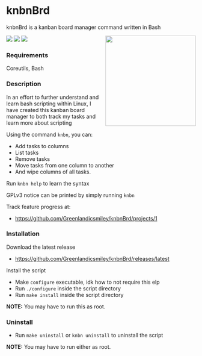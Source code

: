 # knbnBrd

knbnBrd is a kanban board manager command written in Bash

<a href="./LICENSE"><img src="https://img.shields.io/github/license/Greenlandicsmiley/knbnBrd?color=Green&style=flat-square"></a>
<a href="https://github.com/Greenlandicsmiley/knbnBrd/releases/latest"><img src="https://img.shields.io/github/v/tag/Greenlandicsmiley/knbnBrd?color=Green&label=version&style=flat-square"></a>
<img src="https://img.shields.io/github/languages/top/Greenlandicsmiley/knbnBrd?color=Green&label=bash&style=flat-square">
<img src="https://i.imgur.com/QEqKQ3N.png" height="240px" align="right">

### Requirements

Coreutils, Bash

### Description
In an effort to further understand and learn bash scripting within Linux, 
I have created this kanban board manager to both track my tasks and learn more about scripting

Using the command `knbn`, you can:
- Add tasks to columns
- List tasks
- Remove tasks
- Move tasks from one column to another
- And wipe columns of all tasks.

Run `knbn help` to learn the syntax

GPLv3 notice can be printed by simply running `knbn`

Track feature progress at:
- https://github.com/Greenlandicsmiley/knbnBrd/projects/1

### Installation
Download the latest release
- https://github.com/Greenlandicsmiley/knbnBrd/releases/latest

Install the script
- Make `configure` executable, idk how to not require this elp
- Run `./configure` inside the script directory
- Run `make install` inside the script directory

**NOTE:** You may have to run this as root.

### Uninstall
- Run `make uninstall` or `knbn uninstall` to uninstall the script

**NOTE:** You may have to run either as root.
